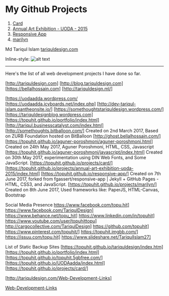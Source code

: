 # My Github Projects
1. [Card](https://topuhit.github.io/projects/card/)
2. [Annual Art Exhibition - UODA - 2015 ](https://topuhit.github.io/projects/annual-art-exhibition-uoda-2015/index.html)
3. [Responsive App](https://topuhit.github.io/responsive-app/)
4. [marilyn ](https://topuhit.github.io/projects/marilyn/)

Md Tariqul Islam
[tariquldesign.com ](http://tariquldesign.com)



Inline-style: 
![alt text](http://media.cargocollective.com/1/22/725716/headerimg/TA1.png "TariqulDesign")

---
Here's the list of all web development projects I have done so far.

[http://tariquldesign.com]
[http://blog.tariquldesign.com]
[https://bellalhossain.com]
[http://tariquldesign.ml/]


[https://uodaadda.wordpress.com/
[https://uodaadda.icyboards.net/index.php]
[http://dev-tariqul-islam.pantheonsite.io/]
[https://somethoughtstariquldesign.wordpress.com/]
[https://tariquldesignblog.wordpress.com]
[https://topuhit.github.io/portfolio/index.html]
[http://tariqul.businesscatalyst.com/index.html]
[http://somethoughts.bitballoon.com/]
Created on 2nd March 2017, Based on ZURB Foundation hosted on BitBalloon
[http://ghost.bellalhossain.com/]
[https://topuhit.github.io/aguner-poroshmoni/aguner-poroshmoni.html]
Created on 24th May 2017, Aguner Poroshmoni, HTML, CSS, Javascript
[https://topuhit.github.io/aguner-poroshmoni/javascript/index.html]
Created on 30th May 2017, experimentation using DIN Web Fonts, and Some JavaScript.
[https://topuhit.github.io/projects/card/]
[https://topuhit.github.io/projects/annual-art-exhibition-uoda-2015/index.html]
[https://topuhit.github.io/responsive-app/]
Created on 7th June 2017, forked from fgassert/responsive-app | Jekyll + GitHub Pages - HTML, CSS3, and JavaScript.
[https://topuhit.github.io/projects/marilyn/]
Created on 8th June 2017, Used frameworks like: PaperJS, HTML-Canvas, Bootstrap


Social Media Presence
https://www.facebook.com/topu.hit]
https://www.facebook.com/TariqulDesign]
https://www.behance.net/topu_hit]
https://www.linkedin.com/in/topuhit]
https://www.youtube.com/user/topuhittopu]
http://cargocollective.com/TariqulDesign]
https://github.com/topuhit]
https://www.pinterest.com/topuhit/]
https://topuhit.imgbb.com/]
https://issuu.com/topu.hit]
https://www.slideshare.net/TariqulIslam27]

List of Static Backup Sites
[https://topuhit.github.io/tariquldesign/index.htm]
[https://topuhit.github.io/portfolio/index.html]
[https://topuhit.github.io/topuhit.5gbfree.com/]
[https://topuhit.github.io/UODAadda/index.html]
[https://topuhit.github.io/projects/card/]


[http://tariquldesign.com/Web-Development-Links]

[Web-Development-Links ](http://tariquldesign.com/Web-Development-Links)